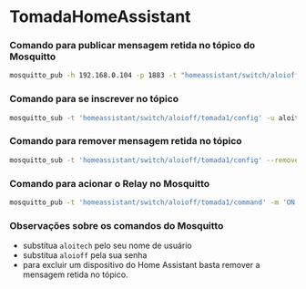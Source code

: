 # TomadaHomeAssistant

### Comando para publicar mensagem retida no tópico do Mosquitto

```sh
mosquitto_pub -h 192.168.0.104 -p 1883 -t "homeassistant/switch/aloioff/tomada1/config" -m '{"unique_id": "tomada_escritorio", "device_class": "switch", "name": "Tomada Inteligente", "state_topic": "homeassistant/switch/aloioff/tomada1/state", "command_topic": "homeassistant/switch/aloioff/tomada1/command" }' -u aloitech -P aloioff -r
```

### Comando para se inscrever no tópico

```sh
mosquitto_sub -t 'homeassistant/switch/aloioff/tomada1/config' -u aloitech -P aloioff
```

### Comando para remover mensagem retida no tópico

```sh
mosquitto_sub -t 'homeassistant/switch/aloioff/tomada1/config' --remove-retained -u aloitech -P aloioff
```

### Comando para acionar o Relay no Mosquitto

```sh
mosquitto_pub -t 'homeassistant/switch/aloioff/tomada1/command' -m 'ON' -u aloitech -P aloioff
```

### Observações sobre os comandos do Mosquitto

- substitua `aloitech` pelo seu nome de usuário
- substitua `aloioff` pela sua senha
- para excluir um dispositivo do Home Assistant basta remover a mensagem retida no tópico.
